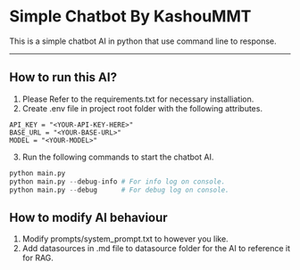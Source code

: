 # Simple Chatbot By KashouMMT

This is a simple chatbot AI in python that use command line to response.

---

## How to run this AI?

1. Please Refer to the requirements.txt for necessary installiation. 
2. Create .env file in project root folder with the following attributes.
```
API_KEY = "<YOUR-API-KEY-HERE>"
BASE_URL = "<YOUR-BASE-URL>"
MODEL = "<YOUR-MODEL>"
```
3. Run the following commands to start the chatbot AI.
```python
python main.py
python main.py --debug-info # For info log on console.
python main.py --debug      # For debug log on console.
```

## How to modify AI behaviour 

1. Modify prompts/system_prompt.txt to however you like.
2. Add datasources in .md file to datasource folder for the AI to reference it for RAG.